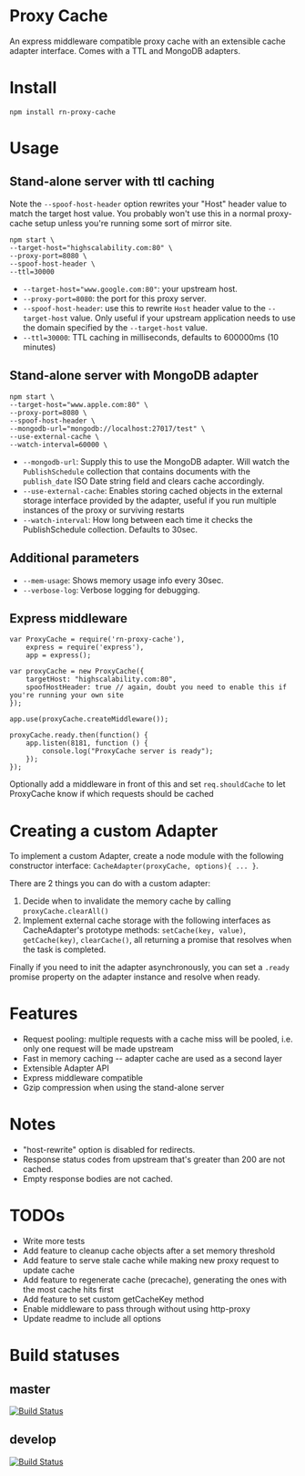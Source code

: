 # Proxy Cache

An express middleware compatible proxy cache with an extensible cache adapter interface. Comes with a TTL and MongoDB adapters.

# Install

    npm install rn-proxy-cache


# Usage

## Stand-alone server with ttl caching

Note the `--spoof-host-header` option rewrites your "Host" header value to match the target host value. You probably won't use this in a normal proxy-cache setup unless you're running some sort of mirror site.

    npm start \
    --target-host="highscalability.com:80" \
    --proxy-port=8080 \
    --spoof-host-header \
    --ttl=30000

- `--target-host="www.google.com:80"`: your upstream host.
- `--proxy-port=8080`: the port for this proxy server.
- `--spoof-host-header`: use this to rewrite `Host` header value to the `--target-host` value. Only useful if your upstream application needs to use the domain specified by the `--target-host` value.
- `--ttl=30000`: TTL caching in milliseconds, defaults to 600000ms (10 minutes)

## Stand-alone server with MongoDB adapter

    npm start \
    --target-host="www.apple.com:80" \
    --proxy-port=8080 \
    --spoof-host-header \
    --mongodb-url="mongodb://localhost:27017/test" \
    --use-external-cache \
    --watch-interval=60000 \

- `--mongodb-url`: Supply this to use the MongoDB adapter. Will watch the `PublishSchedule` collection that contains documents with the `publish_date` ISO Date string field and clears cache accordingly.
- `--use-external-cache`: Enables storing cached objects in the external storage interface provided by the adapter, useful if you run multiple instances of the proxy or surviving restarts
- `--watch-interval`: How long between each time it checks the PublishSchedule collection. Defaults to 30sec.

## Additional parameters

- `--mem-usage`: Shows memory usage info every 30sec.
- `--verbose-log`: Verbose logging for debugging.

## Express middleware

    var ProxyCache = require('rn-proxy-cache'),
        express = require('express'),
        app = express();

    var proxyCache = new ProxyCache({
        targetHost: "highscalability.com:80",
        spoofHostHeader: true // again, doubt you need to enable this if you're running your own site
    });

    app.use(proxyCache.createMiddleware());

    proxyCache.ready.then(function() {
        app.listen(8181, function () {
            console.log("ProxyCache server is ready");
        });
    });

Optionally add a middleware in front of this and set `req.shouldCache` to let ProxyCache know if which requests should be cached

# Creating a custom Adapter

To implement a custom Adapter, create a node module with the following constructor interface: `CacheAdapter(proxyCache, options){ ... }`.

There are 2 things you can do with a custom adapter:

1. Decide when to invalidate the memory cache by calling `proxyCache.clearAll()`
2. Implement external cache storage with the following interfaces as CacheAdapter's prototype methods: `setCache(key, value)`, `getCache(key)`, `clearCache()`, all returning a promise that resolves when the task is completed.

Finally if you need to init the adapter asynchronously, you can set a `.ready` promise property on the adapter instance and resolve when ready.

# Features

- Request pooling: multiple requests with a cache miss will be pooled, i.e. only one request will be made upstream
- Fast in memory caching -- adapter cache are used as a second layer
- Extensible Adapter API
- Express middleware compatible
- Gzip compression when using the stand-alone server

# Notes

- "host-rewrite" option is disabled for redirects.
- Response status codes from upstream that's greater than 200 are not cached.
- Empty response bodies are not cached.

# TODOs

- Write more tests
- Add feature to cleanup cache objects after a set memory threshold
- Add feature to serve stale cache while making new proxy request to update cache
- Add feature to regenerate cache (precache), generating the ones with the most cache hits first
- Add feature to set custom getCacheKey method
- Enable middleware to pass through without using http-proxy
- Update readme to include all options

# Build statuses

## master
[![Build Status](https://travis-ci.org/ronalddddd/proxy-cache.svg?branch=master)](https://travis-ci.org/ronalddddd/proxy-cache)

## develop
[![Build Status](https://travis-ci.org/ronalddddd/proxy-cache.svg?branch=develop)](https://travis-ci.org/ronalddddd/proxy-cache)
